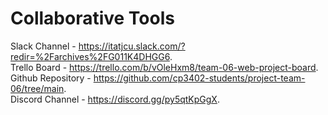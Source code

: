 # Collaborative Tools

Slack Channel - https://itatjcu.slack.com/?redir=%2Farchives%2FG011K4DHGG6.  
Trello Board - https://trello.com/b/vOleHxm8/team-06-web-project-board.  
Github Repository - https://github.com/cp3402-students/project-team-06/tree/main.  
Discord Channel - https://discord.gg/py5qtKpGgX.  
